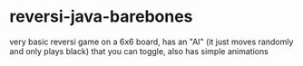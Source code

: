# reversi-java-barebones
very basic reversi game on a 6x6 board, has an "AI" (it just moves randomly and only plays black) that you can toggle, also has simple animations
